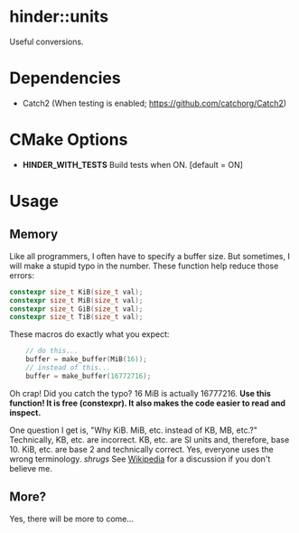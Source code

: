 # hinder::units

Useful conversions.

# Dependencies

* Catch2 (When testing is enabled; https://github.com/catchorg/Catch2)

# CMake Options

* **HINDER_WITH_TESTS** Build tests when ON. [default = ON]

# Usage

## Memory

Like all programmers, I often have to specify a buffer size. But sometimes, I will make a stupid 
typo in the number. These function help reduce those errors:
```c++
constexpr size_t KiB(size_t val);
constexpr size_t MiB(size_t val);
constexpr size_t GiB(size_t val);
constexpr size_t TiB(size_t val);
```

These macros do exactly what you expect:
```c++
    // do this...
    buffer = make_buffer(MiB(16));
    // instead of this...
    buffer = make_buffer(16772716);
```
Oh crap! Did you catch the typo? 16 MiB is actually 16777216. **Use this function! It is free 
(constexpr). It also makes the code easier to read and inspect.**

One question I get is, "Why KiB. MiB, etc. instead of KB, MB, etc.?" Technically, KB, etc. are 
incorrect. KB, etc. are SI units and, therefore, base 10. KiB, etc. are base 2 and technically 
correct. Yes, everyone uses the wrong terminology. *shrugs* 
See [Wikipedia](https://en.wikipedia.org/wiki/Byte#Multiple-byte_units) for a discussion if you 
don't believe me.

## More?

Yes, there will be more to come...
